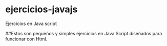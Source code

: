 # ejercicios-javajs
Ejercicios en Java script

##Estos son pequeños y simples ejercicios en Java Script diseñados para funcionar con Html.
